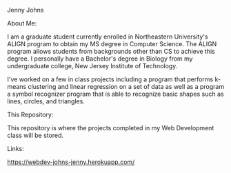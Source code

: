 Jenny Johns

About Me:

I am a graduate student currently enrolled in Northeastern University's ALIGN program to obtain my MS degree in Computer Science. The ALIGN program allows students from backgrounds other than CS to achieve this degree. I personally have a Bachelor's degree in Biology from my undergraduate college, New Jersey Institute of Technology. 

I've worked on a few in class projects including a program that performs k-means clustering and linear regression on a set of data as well as a program a symbol recognizer program that is able to recognize basic shapes such as lines, circles, and triangles.

This Repository:

This repository is where the projects completed in my Web Development class will be stored.

Links:

https://webdev-johns-jenny.herokuapp.com/
